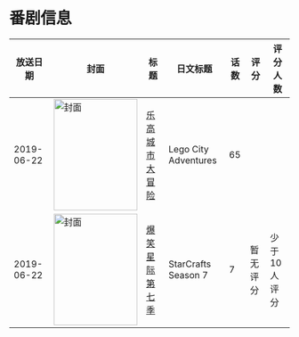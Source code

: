 # 番剧信息

|放送日期|封面|标题|日文标题|话数|评分|评分人数|
|---|---|---|---|---|---|---|
|2019-06-22|<img src="https://lain.bgm.tv/pic/cover/c/10/37/422800_1ZL4o.jpg" alt="封面" style="width:150px;height:200px;object-fit:cover;">|[乐高城市大冒险](https://bangumi.tv/subject/422800)|Lego City Adventures|65|||
|2019-06-22|<img src="https://lain.bgm.tv/pic/cover/c/78/04/300075_1LuKz.jpg" alt="封面" style="width:150px;height:200px;object-fit:cover;">|[爆笑星际 第七季](https://bangumi.tv/subject/300075)|StarCrafts Season 7|7|暂无评分|少于10人评分|
